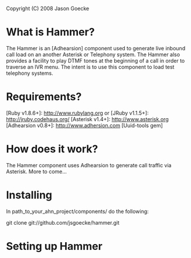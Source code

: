 Copyright (C) 2008 Jason Goecke

What is Hammer?
==============

The Hammer is an [Adhearsion] component used to generate live inbound call load on an another Asterisk or Telephony system. The Hammer also provides a facility to play DTMF tones at the beginning of a call in order to traverse an IVR menu. The intent is to use this component to load test telephony systems.

Requirements?
=============

[Ruby v1.8.6+]: http://www.rubylang.org or [JRuby v1.1.5+]: http://jruby.codehaus.org/
[Asterisk v1.4+]: http://www.asterisk.org
[Adhearsion v0.8+]: http://www.adhersion.com
[Uuid-tools gem]

How does it work?
=================

The Hammer component uses Adhearsion to generate call traffic via Asterisk. More to come...

Installing
==========

In path_to_your_ahn_project/components/ do the following:

git clone git://github.com/jsgoecke/hammer.git

Setting up Hammer
=================
